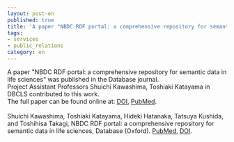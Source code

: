 ```yaml
---
layout: post-en
published: true
title: 'A paper "NBDC RDF portal: a comprehensive repository for semantic data in life sciences" was published in the Database journal.'
tags:
- services
- public_relations
category: en
---
```

A paper "NBDC RDF portal: a comprehensive repository for semantic data in life sciences" was published in the Database journal.<br />
Project Assistant Professors Shuichi Kawashima, Toshiaki Katayama in DBCLS contributed to this work.<br />
The full paper can be found online at: [DOI](https://doi.org/10.1093/database/bay123), [PubMed](https://www.ncbi.nlm.nih.gov/pubmed/30576482).
<br />
<br />
Shuichi Kawashima, Toshiaki Katayama, Hideki Hatanaka, Tatsuya Kushida, and Toshihisa Takagi, NBDC RDF portal: a comprehensive repository for semantic data in life sciences, Database (Oxford). [PubMed](https://www.ncbi.nlm.nih.gov/pubmed/30576482), [DOI](https://doi.org/10.1093/database/bay123).
